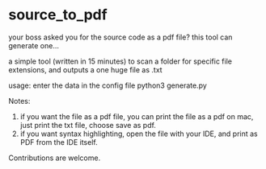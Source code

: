 # source_to_pdf

your boss asked you for the source code as a pdf file? this tool can generate one...

a simple tool (written in 15 minutes) to scan a folder for specific file extensions, and outputs a one huge file as .txt

usage:
enter the data in the config file
python3 generate.py

Notes:
  1) if you want the file as a pdf file, you can print the file as a pdf on mac, just print the txt file, choose save as pdf.
  2) if you want syntax highlighting, open the file with your IDE, and print as PDF from the IDE itself.

Contributions are welcome.
